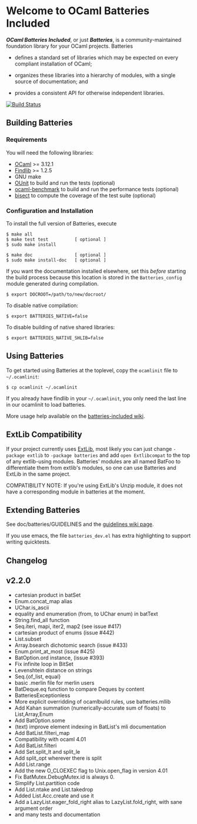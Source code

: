 Welcome to OCaml Batteries Included
===================================

***OCaml Batteries Included***, or just ***Batteries***, is a
community-maintained foundation library for your OCaml projects.
Batteries

* defines a standard set of libraries which may be expected on every
  compliant installation of OCaml;

* organizes these libraries into a hierarchy of modules, with a single
  source of documentation; and

* provides a consistent API for otherwise independent libraries.

[![Build Status](https://travis-ci.org/ocaml-batteries-team/batteries-included.png?branch=master)](https://travis-ci.org/ocaml-batteries-team/batteries-included)

Building Batteries
------------------

### Requirements

You will need the following libraries:

* [OCaml][] >= 3.12.1
* [Findlib][] >= 1.2.5
* GNU make
* [OUnit][] to build and run the tests (optional)
* [ocaml-benchmark][] to build and run the performance tests (optional)
* [bisect][] to compute the coverage of the test suite (optional)

[Findlib]: http://projects.camlcity.org/projects/findlib.html/
[OCaml]: http://caml.inria.fr/ocaml/release.en.html
[Camomile]: http://camomile.sourceforge.net/
[OUnit]: http://ounit.forge.ocamlcore.org/
[ocaml-benchmark]: http://ocaml-benchmark.forge.ocamlcore.org/
[bisect]: http://bisect.x9c.fr/

### Configuration and Installation

To install the full version of Batteries, execute

    $ make all
    $ make test test          [ optional ]
    $ sudo make install

    $ make doc                [ optional ]
    $ sudo make install-doc   [ optional ]

If you want the documentation installed elsewhere, set this *before*
starting the build process because this location is stored in the
`Batteries_config` module generated during compilation.

    $ export DOCROOT=/path/to/new/docroot/

To disable native compilation:

    $ export BATTERIES_NATIVE=false

To disable building of native shared libraries:

    $ export BATTERIES_NATIVE_SHLIB=false


Using Batteries
---------------

To get started using Batteries at the toplevel, copy the `ocamlinit`
file to `~/.ocamlinit`:

    $ cp ocamlinit ~/.ocamlinit

If you already have findlib in your `~/.ocamlinit`, you only need the
last line in our ocamlinit to load batteries.

More usage help available on the [batteries-included wiki][batwiki].

[batwiki]: https://github.com/ocaml-batteries-team/batteries-included/wiki/

ExtLib Compatibility
--------------------

If your project currently uses [ExtLib][], most likely you can just change
`-package extlib` to `-package batteries` and add `open Extlibcompat`
to the top of any extlib-using modules.  Batteries' modules are all
named BatFoo to differentiate them from extlib's modules, so one can
use Batteries and ExtLib in the same project.

  [ExtLib]: http://code.google.com/p/ocaml-extlib/

COMPATIBILITY NOTE: If you're using ExtLib's Unzip module, it does not
have a corresponding module in batteries at the moment.


Extending Batteries
-------------------

See doc/batteries/GUIDELINES and the [guidelines wiki page][batwiki-dev].

[batwiki-dev]: https://github.com/ocaml-batteries-team/batteries-included/wiki/Developers-guidelines

If you use emacs, the file `batteries_dev.el` has extra highlighting to support writing quicktests.

Changelog
---------

## v2.2.0

- cartesian product in batSet
- Enum.concat_map alias
- UChar.is_ascii
- equality and enumeration (from, to UChar enum) in batText
- String.find_all function
- Seq.iteri, mapi, iter2, map2 (see issue #417)
- cartesian product of enums (issue #442)
- List.subset
- Array.bsearch dichotomic search (issue #433)
- Enum.print_at_most (issue #425)
- BatOption.ord instance, (issue #393)
- Fix infinite loop in BitSet
- Levenshtein distance on strings
- Seq.{of_list, equal}
- basic .merlin file for merlin users
- BatDeque.eq function to compare Deques by content
- BatteriesExceptionless
- More explicit overridding of ocamlbuild rules, use batteries.mllib
- Add Kahan summation (numerically-accurate sum of floats) to List,Array,Enum
- Add BatOption.some
- (text) improve element indexing in BatList's mli documentation
- Add BatList.filteri_map
- Compatibility with ocaml 4.01
- Add BatList.filteri
- Add Set.split_lt and split_le
- Add split_opt wherever there is split
- Add List.range
- Add the new O_CLOEXEC flag to Unix.open_flag in version 4.01
- Fix BatMutex.DebugMutex.id is always 0.
- Simplify List.partition code
- Add List.ntake and List.takedrop
- Added List.Acc.create and use it
- Add a LazyList.eager_fold_right alias to LazyList.fold_right, with sane argument order
- and many tests and documentation
